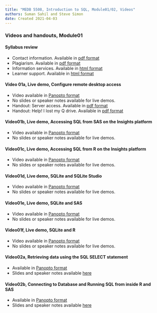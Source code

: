 ```yaml
---
title: "MEDB 5508, Introduction to SQL, Module01/02, Videos"
authors: Suman Sahil and Steve Simon
date: Created 2021-04-03
---
```


### Videos and handouts, Module01

#### Syllabus review

+ Contact information. Available in [pdf format][git1]
+ Plagiarism. Available in [pdf format][git2]
+ Information services. Available in [html format][url1]
+ Learner support. Available in [html format][can1]

#### Video 01a, Live demo, Configure remote desktop access
+ Video available in [Panopto format][pan1]
+ No slides or speaker notes available for live demos.
+ Handout: Server access. Available in [pdf format][can2]
+ Handout: Help! I lost my Q drive. Available in [pdf format][git3]
  
#### Video01b, Live demo, Accessing SQL from SAS on the Insights platform
+ Video available in [Panopto format][pan2]
+ No slides or speaker notes available for live demos.

#### Video01c, Live demo, Accessing SQL from R on the Insights platform
+ Video available in [Panopto format][pan3]
+ No slides or speaker notes available for live demos.

#### Video01d, Live demo, SQLite and SQLite Studio
+ Video available in [Panopto format][pan4]
+ No slides or speaker notes available for live demos.

#### Video01e, Live demo, SQLite and SAS
+ Video available in [Panopto format][pan5]
+ No slides or speaker notes available for live demos.

#### Video01f, Live demo, SQLite and R
+ Video available in [Panopto format][pan6]
+ No slides or speaker notes available for live demos.
  
#### Video02a, Retrieving data using the SQL SELECT statement
+ Available in [Panopto format][pan7]
+ Slides and speaker notes available [here][can3]
  
#### Video02b, Connecting to Database and Running SQL from inside R and SAS
  + Available in [Panopto format][pan8]
  + Slides and speaker notes available [here][can4]

[can1]: https://umkc.instructure.com/courses/65702/pages/page01e-learner-support
[can2]: https://umkc.instructure.com/courses/65702/files/3005802?module_item_id=830917
[can3]: https://umkc.instructure.com/courses/65702/files/3005838?module_item_id=830935
[can4]: https://umkc.instructure.com/courses/65702/files/3005836?module_item_id=830938

[git1]: https://github.com/pmean/introduction-to-sql/blob/master/module01-start-here/results/contact-information.pdf
[git2]: https://github.com/pmean/introduction-to-sql/blob/master/module01-start-here/results/plagiarism.pdf
[git3]: https://github.com/pmean/introduction-to-sql/blob/master/module01-start-here/results/lost-drive.pdf

[pan1]: https://umkc.hosted.panopto.com/Panopto/Pages/Viewer.aspx?id=5672c2bb-27c0-4908-b7e3-aaaa0128be5b
[pan2]: https://umkc.hosted.panopto.com/Panopto/Pages/Viewer.aspx?id=77cc43a3-6adc-462d-b931-aab001185329
[pan3]: https://umkc.hosted.panopto.com/Panopto/Pages/Viewer.aspx?id=892ad6f1-40bb-4d0f-ba83-aab0011fa818
[pan4]: https://umkc.hosted.panopto.com/Panopto/Pages/Viewer.aspx?id=9f7d698a-3161-4ba5-ac91-aaad00f39cf8
[pan5]: https://umkc.hosted.panopto.com/Panopto/Pages/Viewer.aspx?id=8d99da1e-b122-4079-a976-aaad00fdc0aa
[pan6]: https://umkc.hosted.panopto.com/Panopto/Pages/Viewer.aspx?id=cc8ab06c-5e5f-4cfd-8a2e-aaad010398ff
[pan7]: https://umkc.hosted.panopto.com/Panopto/Pages/Viewer.aspx?id=617dafb4-b773-4c78-ab31-aaaa00ff29e3
[pan8]: https://umkc.hosted.panopto.com/Panopto/Pages/Viewer.aspx?id=4b2a0448-a776-46eb-a17f-aaa7010bfcbb

[url1]: https://www.umkc.edu/is/

